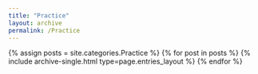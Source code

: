 ```yaml
---
title: "Practice"
layout: archive
permalink: /Practice
---
```



{% assign posts = site.categories.Practice %}
{% for post in posts %} {% include archive-single.html type=page.entries_layout %} {% endfor %}
